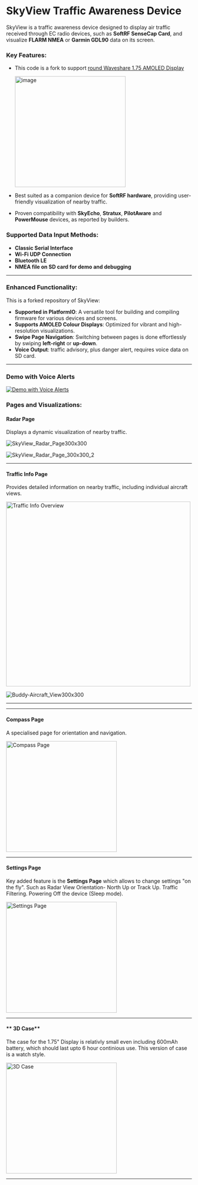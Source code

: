# SkyView Traffic Awareness Device

SkyView is a traffic awareness device designed to display air traffic received through EC radio devices, such as **SoftRF SenseCap Card**, and visualize **FLARM NMEA** or **Garmin GDL90** data on its screen.

### Key Features:
- This code is a fork to support [round Waveshare 1.75 AMOLED Display](https://www.waveshare.com/wiki/ESP32-S3-Touch-AMOLED-1.75)

  <img width="300" height="300" alt="image" src="https://github.com/user-attachments/assets/ab13a9ab-3450-4c14-bfc4-0d2d30d6ca7d" />

- Best suited as a companion device for **SoftRF hardware**, providing user-friendly visualization of nearby traffic.
- Proven compatibility with **SkyEcho**, **Stratux**, **PilotAware** and **PowerMouse** devices, as reported by builders.

### Supported Data Input Methods:
- **Classic Serial Interface**
- **Wi-Fi UDP Connection**
- **Bluetooth LE**
- **NMEA file on SD card for demo and debugging**

---

### Enhanced Functionality:
This is a forked repository of SkyView:
- **Supported in PlatformIO**: A versatile tool for building and compiling firmware for various devices and screens.
- **Supports AMOLED Colour Displays**: Optimized for vibrant and high-resolution visualizations.
- **Swipe Page Navigation**: Switching between pages is done effortlessly by swiping **left-right** or **up-down**.
- **Voice Output**: traffic advisory, plus danger alert, requires voice data on SD card.

---

### Demo with Voice Alerts ###
[![Demo with Voice Alerts](https://img.youtube.com/vi/eLwic-Sz4lM/hqdefault.jpg)](https://www.youtube.com/watch?v=eLwic-Sz4lM)

### Pages and Visualizations:

#### **Radar Page**  
Displays a dynamic visualization of nearby traffic.

![SkyView_Radar_Page300x300](https://github.com/user-attachments/assets/a582ca45-425f-4d3f-b65a-485dfb4d9953)


![SkyView_Radar_Page_300x300_2](https://github.com/user-attachments/assets/6b980b27-f55a-47da-8d94-9f8d6f9b4d1f)

---

#### **Traffic Info Page**  
Provides detailed information on nearby traffic, including individual aircraft views.

<img src="https://github.com/user-attachments/assets/dbf50cfd-8fea-4adb-9e6a-514a463d0512" alt="Traffic Info Overview" width="500px">

![Buddy-Aircraft_View300x300](https://github.com/user-attachments/assets/70256d1b-6bc8-48ec-bd24-8c667b0fe275)


---


---

#### **Compass Page**  
A specialised page for orientation and navigation.

<img src="https://github.com/user-attachments/assets/9613bb03-ed0b-48e4-b963-74c99b9cf339" alt="Compass Page" width="300px">

---

#### **Settings Page**
Key added feature is the **Settings Page** which allows to change settings "on the fly". Such as Radar View Orientation- North Up or Track Up. Traffic Filtering.
Powering Off the device (Sleep mode).

<img src="https://github.com/user-attachments/assets/874b9fbc-2495-44c0-a77c-07b0165dae16" alt="Settings Page" width="300px">


---
#### ** 3D Case**
The case for the 1.75" Display is relativly small even including 600mAh battery, which should last upto 6 hour continious use.
This version of case is a watch style.


<img src="https://github.com/user-attachments/assets/b7e3225d-762a-4fb2-83d3-c82b57f38ba8" alt="3D Case" width="300px">


---
